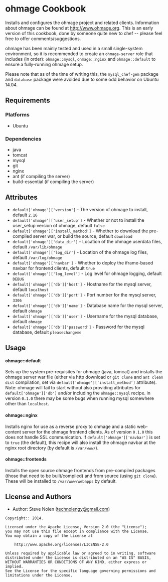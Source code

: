 ohmage Cookbook
===============
Installs and configures the ohmage project and related clients.  Information about ohmage can be found at http://www.ohmage.org. This is an early version of this cookbook, done by someone quite new to chef -- please feel free to offer comments/suggestions. 

ohmage has been mainly tested and used in a small single-system environment, so it is recommended to create an `ohmage-server` role that includes (in order): `ohmage::mysql`, `ohmage::nginx` and `ohmage::default` to ensure a fully-running ohmage setup.  

Please note that as of the time of writing this, the `mysql_chef-gem` package and `database` package were avoided due to some odd behavior on Ubuntu 14.04. 

Requirements
------------
### Platforms
- Ubuntu

### Dependencies
- java
- tomcat
- mysql
- git
- nginx
- ant (if compiling the server)
- build-essential (if compiling the server)

Attributes
----------
*  `default['ohmage']['version']` - The version of ohmage to install, default `2.16`
*  `default['ohmage']['user_setup']` - Whether or not to install the user_setup version of ohmage, default `false`
*  `default['ohmage']['install_method']` - Whether to download the pre-compiled server war, or build the source, default `download`
*  `default['ohmage']['data_dir']` - Location of the ohmage userdata files, default `/var/lib/ohmage`
*  `default['ohmage']['log_dir']` - Location of the ohmage log files, default `/var/log/ohmage`
*  `default['ohmage']['navbar']` - Whether to deploy the iframe-based navbar for frontend clients, default `true`
*  `default['ohmage']['log_level']` - Log level for ohmage logging, default `DEBUG`
*  `default['ohmage']['db']['host']` - Hostname for the mysql server, default `localhost`
*  `default['ohmage']['db']['port']` - Port number for the mysql server, `3306`
*  `default['ohmage']['db']['name']` - Database name for the mysql server, default `ohmage`
*  `default['ohmage']['db']['user']` - Username for the mysql database, default `ohmage`
*  `default['ohmage']['db']['password']` - Password for the mysql database, default `pleasechangeme`

Usage
-----
#### ohmage::default
Sets up the system pre-requisites for ohmage (java, tomcat) and installs the ohmage server war file (either via http download or `git clone` and `ant clean dist` compilation, set via `default['ohmage']['install_method']` attribute). Note: ohmage will fail to start without also providing attributes for `default['ohmage']['db']` and/or including the `ohmage::mysql` recipe. in version `0.1.0` there may be some bugs when running mysql somewhere other than `localhost`. 

#### ohmage::nginx
Installs nginx for use as a reverse proxy to ohmage and a static web-content server for the ohmage frontend clients.  As of version `0.1.0` this does not handle SSL communication. If `default['ohmage']['navbar']` is set to `true` (the default), this recipe will also install the ohmage navbar at the nginx root directory (by default is `/var/www/`).

#### ohmage::frontends
Installs the open source ohmage frontends from pre-compiled packages (those that need to be built/compiled) and from source (using `git clone`). These will be installed to `/var/www/webapps` by default.

License and Authors
-------------------
- Author: Steve Nolen (<technolengy@gmail.com>)

```text
Copyright:: 2014.

Licensed under the Apache License, Version 2.0 (the "License");
you may not use this file except in compliance with the License.
You may obtain a copy of the License at

    http://www.apache.org/licenses/LICENSE-2.0

Unless required by applicable law or agreed to in writing, software
distributed under the License is distributed on an "AS IS" BASIS,
WITHOUT WARRANTIES OR CONDITIONS OF ANY KIND, either express or implied.
See the License for the specific language governing permissions and
limitations under the License.
```